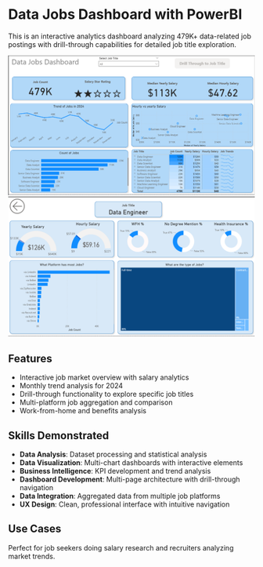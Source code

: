# Data Jobs Dashboard with PowerBI

This is an interactive analytics dashboard analyzing 479K+ data-related job postings with drill-through capabilities for detailed job title exploration.



![Main Dashboard](/imgs/Project1_page1.PNG)
![Job Title Detail](/imgs/Project1_page2.PNG)

## Features

- Interactive job market overview with salary analytics
- Monthly trend analysis for 2024
- Drill-through functionality to explore specific job titles
- Multi-platform job aggregation and comparison
- Work-from-home and benefits analysis

## Skills Demonstrated

- **Data Analysis**: Dataset processing and statistical analysis
- **Data Visualization**: Multi-chart dashboards with interactive elements
- **Business Intelligence**: KPI development and trend analysis
- **Dashboard Development**: Multi-page architecture with drill-through navigation
- **Data Integration**: Aggregated data from multiple job platforms
- **UX Design**: Clean, professional interface with intuitive navigation


## Use Cases

Perfect for job seekers doing salary research and recruiters analyzing market trends.

